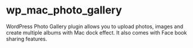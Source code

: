 wp_mac_photo_gallery
====================

WordPress Photo Gallery plugin allows you to upload photos, images and create multiple albums with Mac dock effect. It also comes with Face book sharing features.
